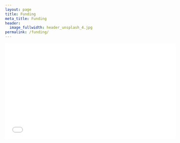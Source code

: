 ```yaml
---
layout: page
title: Funding
meta_title: Funding
header:
  image_fullwidth: header_unsplash_4.jpg
permalink: /funding/
---
```

<iframe width='560' height='315' src='//www.youtube.com/embed/ETxmCCsMoD0' frameborder='0' allowfullscreen></iframe>
